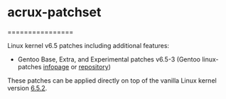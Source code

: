 # acrux-patchset
================

Linux kernel v6.5 patches including additional features:

- Gentoo Base, Extra, and Experimental patches v6.5-3 (Gentoo linux-patches [infopage](http://dev.gentoo.org/~mpagano/genpatches/) or [repository](https://gitweb.gentoo.org/proj/linux-patches.git))

These patches can be applied directly on top of the vanilla Linux kernel version [6.5.2](https://cdn.kernel.org/pub/linux/kernel/v6.x/linux-6.5.2.tar.xz).
